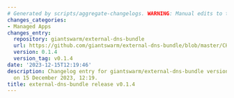 ```yaml
---
# Generated by scripts/aggregate-changelogs. WARNING: Manual edits to this files will be overwritten.
changes_categories:
- Managed Apps
changes_entry:
  repository: giantswarm/external-dns-bundle
  url: https://github.com/giantswarm/external-dns-bundle/blob/master/CHANGELOG.md#014---2023-12-15
  version: 0.1.4
  version_tag: v0.1.4
date: '2023-12-15T12:19:46'
description: Changelog entry for giantswarm/external-dns-bundle version 0.1.4, published
  on 15 December 2023, 12:19.
title: external-dns-bundle release v0.1.4
---
```



